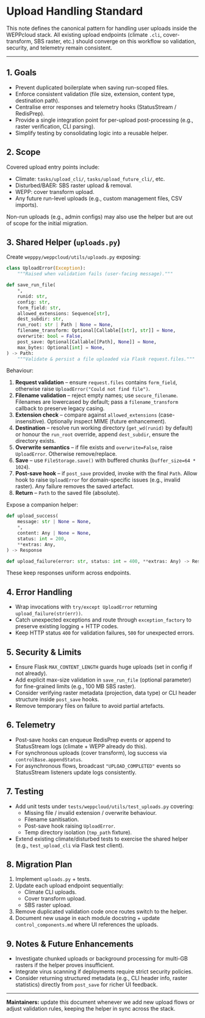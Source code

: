 # Upload Handling Standard

This note defines the canonical pattern for handling user uploads inside the WEPPcloud stack. All existing upload endpoints (climate `.cli`, cover-transform, SBS raster, etc.) should converge on this workflow so validation, security, and telemetry remain consistent.

---

## 1. Goals
- Prevent duplicated boilerplate when saving run-scoped files.
- Enforce consistent validation (file size, extension, content type, destination path).
- Centralise error responses and telemetry hooks (StatusStream / RedisPrep).
- Provide a single integration point for per-upload post-processing (e.g., raster verification, CLI parsing).
- Simplify testing by consolidating logic into a reusable helper.

## 2. Scope
Covered upload entry points include:
- Climate: `tasks/upload_cli/`, `tasks/upload_future_cli/`, etc.
- Disturbed/BAER: SBS raster upload & removal.
- WEPP: cover transform upload.
- Any future run-level uploads (e.g., custom management files, CSV imports).

Non-run uploads (e.g., admin configs) may also use the helper but are out of scope for the initial migration.

## 3. Shared Helper (`uploads.py`)
Create `wepppy/weppcloud/utils/uploads.py` exposing:

```python
class UploadError(Exception):
    """Raised when validation fails (user-facing message)."""

def save_run_file(
    *,
    runid: str,
    config: str,
    form_field: str,
    allowed_extensions: Sequence[str],
    dest_subdir: str,
    run_root: str | Path | None = None,
    filename_transform: Optional[Callable[[str], str]] = None,
    overwrite: bool = False,
    post_save: Optional[Callable[[Path], None]] = None,
    max_bytes: Optional[int] = None,
) -> Path:
    """Validate & persist a file uploaded via Flask request.files."""
```

Behaviour:
1. **Request validation** – ensure `request.files` contains `form_field`, otherwise raise `UploadError("Could not find file")`.
2. **Filename validation** – reject empty names; use `secure_filename`. Filenames are lowercased by default; pass a `filename_transform` callback to preserve legacy casing.
3. **Extension check** – compare against `allowed_extensions` (case-insensitive). Optionally inspect MIME (future enhancement).
4. **Destination** – resolve run working directory (`get_wd(runid)` by default) or honour the `run_root` override, append `dest_subdir`, ensure the directory exists.
5. **Overwrite semantics** – if file exists and `overwrite=False`, raise `UploadError`. Otherwise remove/replace.
6. **Save** – use `FileStorage.save()` with buffered chunks (`buffer_size=64 * 1024`).
7. **Post-save hook** – if `post_save` provided, invoke with the final `Path`. Allow hook to raise `UploadError` for domain-specific issues (e.g., invalid raster). Any failure removes the saved artefact.
8. **Return** – `Path` to the saved file (absolute).

Expose a companion helper:

```python
def upload_success(
    message: str | None = None,
    *,
    content: Any | None = None,
    status: int = 200,
    **extras: Any,
) -> Response

def upload_failure(error: str, status: int = 400, **extras: Any) -> Response
```

These keep responses uniform across endpoints.

## 4. Error Handling
- Wrap invocations with `try/except UploadError` returning `upload_failure(str(err))`.
- Catch unexpected exceptions and route through `exception_factory` to preserve existing logging + HTTP codes.
- Keep HTTP status `400` for validation failures, `500` for unexpected errors.

## 5. Security & Limits
- Ensure Flask `MAX_CONTENT_LENGTH` guards huge uploads (set in config if not already).
- Add explicit max-size validation in `save_run_file` (optional parameter) for fine-grained limits (e.g., 100 MB SBS raster).
- Consider verifying raster metadata (projection, data type) or CLI header structure inside `post_save` hooks.
- Remove temporary files on failure to avoid partial artefacts.

## 6. Telemetry
- Post-save hooks can enqueue RedisPrep events or append to StatusStream logs (climate + WEPP already do this).
- For synchronous uploads (cover transform), log success via `controlBase.appendStatus`.
- For asynchronous flows, broadcast `"UPLOAD_COMPLETED"` events so StatusStream listeners update logs consistently.

## 7. Testing
- Add unit tests under `tests/weppcloud/utils/test_uploads.py` covering:
  - Missing file / invalid extension / overwrite behaviour.
  - Filename sanitisation.
  - Post-save hook raising `UploadError`.
  - Temp directory isolation (`tmp_path` fixture).
- Extend existing climate/disturbed tests to exercise the shared helper (e.g., `test_upload_cli` via Flask test client).

## 8. Migration Plan
1. Implement `uploads.py` + tests.
2. Update each upload endpoint sequentially:
   - Climate CLI uploads.
   - Cover transform upload.
   - SBS raster upload.
3. Remove duplicated validation code once routes switch to the helper.
4. Document new usage in each module docstring + update `control_components.md` where UI references the uploads.

## 9. Notes & Future Enhancements
- Investigate chunked uploads or background processing for multi-GB rasters if the helper proves insufficient.
- Integrate virus scanning if deployments require strict security policies.
- Consider returning structured metadata (e.g., CLI header info, raster statistics) directly from `post_save` for richer UI feedback.

---

**Maintainers:** update this document whenever we add new upload flows or adjust validation rules, keeping the helper in sync across the stack.
